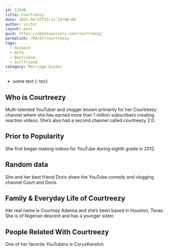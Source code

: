 ```yaml
---
id: 13348
title: Courtreezy
date: 2021-04-07T13:13:13+00:00
author: victor
layout: post
guid: https://ukdataservers.com/courtreezy/
permalink: /04/07/courtreezy
tags:
  - Husband
  - Wife
  - Boyfriend
  - Girlfriend
category: Marriage Guides
---
```


* some text
{: toc}


## Who is Courtreezy



Multi-talented YouTuber and vlogger known primarily for her Courtreezy channel where she has earned more than 1 million subscribers creating reaction videos. She&#8217;s also had a second channel called courtreezy 2.0.

                
                
                
## Prior to Popularity



She first began making videos for YouTube during eighth grade in 2012.

                
                
                
## Random data



She and her best friend Doris share the YouTube comedy and vlogging channel Court and Doris.

                
                
                
## Family & Everyday Life of Courtreezy



Her real name is Courtney Adanna and she&#8217;s been based in Houston, Texas. She is of Nigerian descent and has a younger sister.

                
                
                
## People Related With Courtreezy



One of her favorite YouTubers is CoryxKenshin.

                
              
            
          
          
          